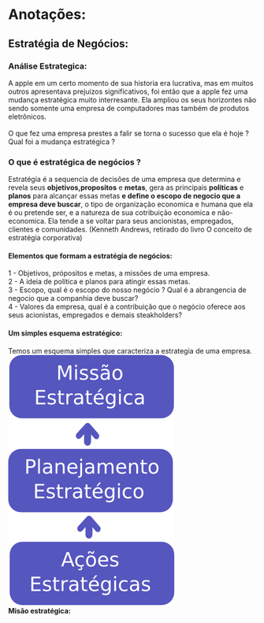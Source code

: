 # Anotações:
## Estratégia de Negócios:
### Análise Estrategica:
A apple em um certo momento de sua historia era lucrativa, mas em muitos outros apresentava prejuizos significativos, foi então que a apple fez uma mudança estratégica muito interresante. Ela ampliou os seus horizontes não sendo somente uma empresa de computadores mas também de produtos eletrônicos.<br><br>
O que fez uma empresa prestes a falir se torna o sucesso que ela é hoje ? Qual foi a mudança estratégica ?
### O que é estratégica de negócios ?
Estratégia é a sequencia de decisões de uma empresa que determina e revela seus <strong>objetivos,propositos</strong> e <strong>metas</strong>, gera as principais <strong>politicas</strong> e <strong>planos</strong> para alcançar essas metas <strong>e define o escopo de negocio que a empresa deve buscar</strong>, o tipo de organização economica e humana que ela é ou pretende ser, e a natureza de sua cotribuição economica e não-economica. Ela tende a se voltar para seus ancionistas, empregados, clientes e comunidades. (Kenneth Andrews, retirado do livro O conceito de estratégia corporativa)
#### Elementos que formam a estratégia de negócios:
1 - Objetivos, própositos  e metas, a missões de uma empresa.<br>
2 - A ideia de política e planos para atingir essas metas.<br>
3 - Escopo, qual é o escopo do nosso negócio ? Qual é a abrangencia de negocio que a companhia deve buscar?<br>
4 - Valores da empresa, qual é a contribuição que o negócio oferece aos seus acionistas, empregados e demais steakholders? 
#### Um simples esquema estratégico:
Temos um esquema simples que caracteriza a estrategia de uma empresa.
<br><img src="esq.png" />
<br><strong>Misão estratégica:</strong>

